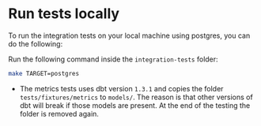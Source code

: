 # Run tests locally

To run the integration tests on your local machine using postgres, you can do the following:

Run the following command inside the `integration-tests` folder:

```bash
make TARGET=postgres
```

- The metrics tests uses dbt version `1.3.1` and copies the folder `tests/fixtures/metrics` to `models/`. The reason is that
other versions of dbt will break if those models are present. At the end of the testing the folder is removed again.
